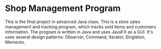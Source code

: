 # Shop Management Program
This is the final project in advanced Java class.
This is a store sales management and tracking program, which tracks sold items and customers information.
The program is written in Java and uses JavaFX as a GUI.
It's uses several design patterns: Observer, Command, Iterator, Singleton, Memento. 

